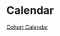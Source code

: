 # Calendar 
[Cohort Calendar](https://docs.google.com/spreadsheets/d/1tc2f1q9Dgc1icDpOOFP491akIlOe7Iup3wxLP4fGqH4/edit#gid=0)
